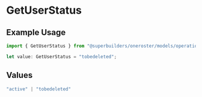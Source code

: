 # GetUserStatus

## Example Usage

```typescript
import { GetUserStatus } from "@superbuilders/oneroster/models/operations";

let value: GetUserStatus = "tobedeleted";
```

## Values

```typescript
"active" | "tobedeleted"
```